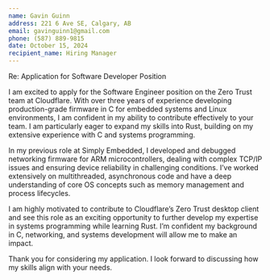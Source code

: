 ```yaml
---
name: Gavin Guinn  
address: 221 6 Ave SE, Calgary, AB  
email: gavinguinn1@gmail.com  
phone: (587) 889-9815  
date: October 15, 2024  
recipient_name: Hiring Manager  
---
```


Re: Application for Software Developer Position

I am excited to apply for the Software Engineer position on the Zero Trust team at Cloudflare. With over three years of experience developing production-grade firmware in C for embedded systems and Linux environments, I am confident in my ability to contribute effectively to your team. I am particularly eager to expand my skills into Rust, building on my extensive experience with C and systems programming.

In my previous role at Simply Embedded, I developed and debugged networking firmware for ARM microcontrollers, dealing with complex TCP/IP issues and ensuring device reliability in challenging conditions. I’ve worked extensively on multithreaded, asynchronous code and have a deep understanding of core OS concepts such as memory management and process lifecycles.

I am highly motivated to contribute to Cloudflare’s Zero Trust desktop client and see this role as an exciting opportunity to further develop my expertise in systems programming while learning Rust. I’m confident my background in C, networking, and systems development will allow me to make an impact.

Thank you for considering my application. I look forward to discussing how my skills align with your needs.

